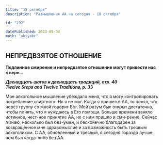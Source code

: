 ```yaml
---
title: "18 октября"
description: "Размышления АА на сегодня - 18 октября"

id: "292"

datePublished: 2023-05-04
moth: "oktyabr"
---
```


## НЕПРЕДВЗЯТОЕ ОТНОШЕНИЕ

**Подлинное смирение и непредвзятое отношение могут привести нас к вере…**

**_Двенадцать шагов и двенадцать традиций, стр. 40  
Twelve Steps and Twelve Traditions, p. 33_**

Мое алкогольное мышление убеждало меня, что я могу контролировать потребление
спиртного. Но я не мог. Когда я пришел в АА, то понял, что через группу со
мной говорит Бог. Мой разум был открыт достаточно, чтобы понять, что я
нуждаюсь в Его помощи. Больше времени заняло истинное, чест-ное принятие АА,
но с ним пришло и сми-рение. Сейчас я знаю, насколько был без-умен, и
бесконечно благодарен за возвращенное мне здравомыслие и за возможность быть
трезвым алкоголиком. С АА, обновленный и трезвый, я сегодня гораздо лучше, чем
был когда-либо без АА.
